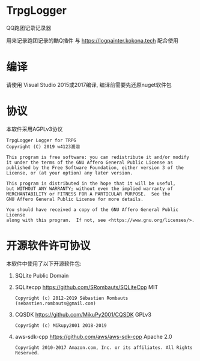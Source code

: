 # TrpgLogger
QQ跑团记录记录器

用来记录跑团记录的酷Q插件 与 https://logpainter.kokona.tech 配合使用

# 编译
请使用 Visual Studio 2015或2017编译, 编译前需要先还原nuget软件包

# 协议
本软件采用AGPLv3协议
    
    TrpgLogger Logger for TRPG
    Copyright (C) 2019 w4123溯洄

    This program is free software: you can redistribute it and/or modify
    it under the terms of the GNU Affero General Public License as
    published by the Free Software Foundation, either version 3 of the
    License, or (at your option) any later version.

    This program is distributed in the hope that it will be useful,
    but WITHOUT ANY WARRANTY; without even the implied warranty of
    MERCHANTABILITY or FITNESS FOR A PARTICULAR PURPOSE.  See the
    GNU Affero General Public License for more details.

    You should have received a copy of the GNU Affero General Public License
    along with this program.  If not, see <https://www.gnu.org/licenses/>.
    
# 开源软件许可协议
本软件中使用了以下开源软件包:

1. SQLite Public Domain

2. SQLitecpp https://github.com/SRombauts/SQLiteCpp MIT
    
       Copyright (c) 2012-2019 Sébastien Rombauts (sebastien.rombauts@gmail.com)
       
3. CQSDK https://github.com/MikuPy2001/CQSDK GPLv3

       Copyright (c) Mikupy2001 2018-2019

4. aws-sdk-cpp https://github.com/aws/aws-sdk-cpp Apache 2.0
     
       Copyright 2010-2017 Amazon.com, Inc. or its affiliates. All Rights Reserved.
